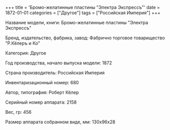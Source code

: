 +++
title = 'Бромо-желатинные пластины "Электра Экспрессъ"'
date = 1872-01-01
categories = ["Другое"]
tags = ["Российская Империя"]
+++

Название модели, книги: Бромо-желатинные пластины "Электра Экспрессъ"

Бренд, издательство, фабрика, завод: Фабрично торговое товарищество "Р.Кёлеръ и Ко"

Категория: Другое

Год производства, начало выпуска модели: 1872

Страна производитель: Российская Империя

Инвентаризационный номер: 680

Автор, типография: Роберт Кёлер

Серийный номер аппарата: 2158

Вес, гр: 456

Размер аппарата  собранном виде, мм: 130х96х28

